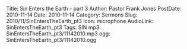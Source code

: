 Title: Sin Enters the Earth - part 3
Author: Pastor Frank Jones
PostDate: 2010-11-14
Date: 2010-11-14
Category: Sermons
Slug: 2010/11/SinEntersTheEarth_pt3
Icon: microphone
AudioLink: SinEntersTheEarth_pt3
Tags: SIN
mp3: SinEntersTheEarth_pt3/11142010.mp3
ogg: SinEntersTheEarth_pt3/11142010.ogg
